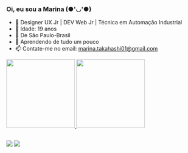 ### Oi, eu sou a Marina (●'◡'●)

- 📝 Designer UX Jr | DEV Web Jr | Técnica em Automação Industrial
- 🎂 Idade: 19 anos
- 📍  De São Paulo-Brasil
- 🌱 Aprendendo de tudo um pouco
- 📫 Contate-me no email: marina.takahashi01@gmail.com

<div align="row">
  <a href="https://github.com/poimaripoi">
  <img height="180em" src="https://github-readme-stats.vercel.app/api?username=poimaripoi&show_icons=true&theme=tokyonight&include_all_commits=true&count_private=true"/>
  <img height="180em" src="https://github-readme-stats.vercel.app/api/top-langs/?username=poimaripoi&layout=compact&langs_count=7&theme=tokyonight"/>
</div> 
  
  ##
  
<div>
<a href="https://www.linkedin.com/in/marina-takahashi/" target="_blank"><img src="https://img.shields.io/badge/-LinkedIn-%230077B5?style=for-the-badge&logo=linkedin&logoColor=white" target="_blank"></a>
  <a href = "mailto:marina.takahashi01@gmail.com"><img src="https://img.shields.io/badge/-Gmail-%23333?style=for-the-badge&logo=gmail&logoColor=white" target="_blank"></a>
  </div>
 
